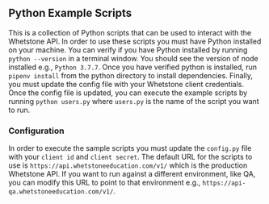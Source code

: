 ## Python Example Scripts

This is a collection of Python scripts that can be used to interact with the Whetstone API. In order to use
these scripts you must have Python installed on your machine. You can verify if you have Python installed by
running `python --version` in a terminal window. You should see the version of node installed e.g., `Python 3.7.7`. 
Once you have verified python is installed, run `pipenv install` from the python directory to install dependencies.
Finally, you must update the config file with your Whetstone client credentials. Once the config file is updated, 
you can execute the example scripts by running `python users.py` where `users.py` is the name of the script you want 
to run.

### Configuration

In order to execute the sample scripts you must update the `config.py` file with your `client id` and `client
secret`. The default URL for the scripts to use is `https://api.whetstoneeducation.com/v1/` which is the
production Whetstone API. If you want to run against a different environment, like QA, you can modify
this URL to point to that environment e.g., `https://api-qa.whetstoneeducation.com/v1/`. 

